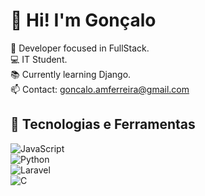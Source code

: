 # 👋 Hi! I'm Gonçalo

🎯 Developer focused in FullStack.  
💻 IT Student.  
📚 Currently learning Django.   
📫 Contact: goncalo.amferreira@gmail.com  

## 🚀 Tecnologias e Ferramentas
![JavaScript](https://img.shields.io/badge/-JavaScript-F7DF1E?style=flat&logo=javascript&logoColor=black)  
![Python](https://img.shields.io/badge/-Python-3776AB?style=flat&logo=python&logoColor=white)  
![Laravel](https://img.shields.io/badge/-Laravel-FF2D20?style=flat&logo=laravel&logoColor=white)  
![C](https://img.shields.io/badge/-C-A8B9CC?style=flat&logo=c&logoColor=black)  


